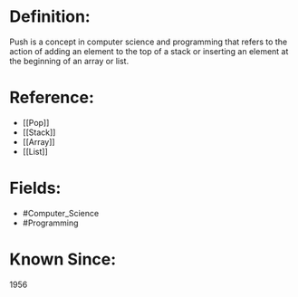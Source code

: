 

# Definition:
Push is a concept in computer science and programming that refers to the action of adding an element to the top of a stack or inserting an element at the beginning of an array or list.

# Reference:
- [[Pop]]
- [[Stack]]
- [[Array]]
- [[List]]

# Fields: 
- #Computer_Science
- #Programming

# Known Since:
1956

